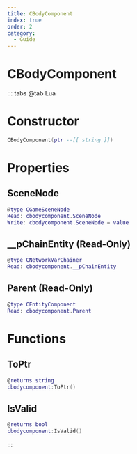 ```yaml
---
title: CBodyComponent
index: true
order: 2
category:
  - Guide
---
```


# CBodyComponent

::: tabs
@tab Lua
# Constructor
```lua
CBodyComponent(ptr --[[ string ]])
```
# Properties
## SceneNode 
```lua
@type CGameSceneNode
Read: cbodycomponent.SceneNode
Write: cbodycomponent.SceneNode = value
```
## __pChainEntity (Read-Only)
```lua
@type CNetworkVarChainer
Read: cbodycomponent.__pChainEntity
```
## Parent (Read-Only)
```lua
@type CEntityComponent
Read: cbodycomponent.Parent
```
# Functions
## ToPtr
```lua
@returns string
cbodycomponent:ToPtr()
```
## IsValid
```lua
@returns bool
cbodycomponent:IsValid()
```

:::